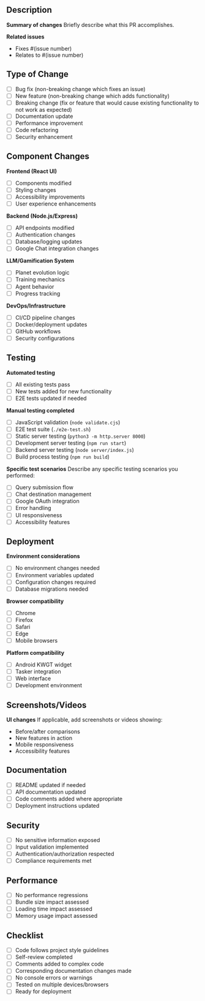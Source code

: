 ## Description
**Summary of changes**
Briefly describe what this PR accomplishes.

**Related issues**
- Fixes #(issue number)
- Relates to #(issue number)

## Type of Change
- [ ] Bug fix (non-breaking change which fixes an issue)
- [ ] New feature (non-breaking change which adds functionality)
- [ ] Breaking change (fix or feature that would cause existing functionality to not work as expected)
- [ ] Documentation update
- [ ] Performance improvement
- [ ] Code refactoring
- [ ] Security enhancement

## Component Changes
**Frontend (React UI)**
- [ ] Components modified
- [ ] Styling changes
- [ ] Accessibility improvements
- [ ] User experience enhancements

**Backend (Node.js/Express)**
- [ ] API endpoints modified
- [ ] Authentication changes
- [ ] Database/logging updates
- [ ] Google Chat integration changes

**LLM/Gamification System**
- [ ] Planet evolution logic
- [ ] Training mechanics
- [ ] Agent behavior
- [ ] Progress tracking

**DevOps/Infrastructure**
- [ ] CI/CD pipeline changes
- [ ] Docker/deployment updates
- [ ] GitHub workflows
- [ ] Security configurations

## Testing
**Automated testing**
- [ ] All existing tests pass
- [ ] New tests added for new functionality
- [ ] E2E tests updated if needed

**Manual testing completed**
- [ ] JavaScript validation (`node validate.cjs`)
- [ ] E2E test suite (`./e2e-test.sh`)
- [ ] Static server testing (`python3 -m http.server 8000`)
- [ ] Development server testing (`npm run start`)
- [ ] Backend server testing (`node server/index.js`)
- [ ] Build process testing (`npm run build`)

**Specific test scenarios**
Describe any specific testing scenarios you performed:
- [ ] Query submission flow
- [ ] Chat destination management
- [ ] Google OAuth integration
- [ ] Error handling
- [ ] UI responsiveness
- [ ] Accessibility features

## Deployment
**Environment considerations**
- [ ] No environment changes needed
- [ ] Environment variables updated
- [ ] Configuration changes required
- [ ] Database migrations needed

**Browser compatibility**
- [ ] Chrome
- [ ] Firefox
- [ ] Safari
- [ ] Edge
- [ ] Mobile browsers

**Platform compatibility**
- [ ] Android KWGT widget
- [ ] Tasker integration
- [ ] Web interface
- [ ] Development environment

## Screenshots/Videos
**UI changes**
If applicable, add screenshots or videos showing:
- Before/after comparisons
- New features in action
- Mobile responsiveness
- Accessibility features

## Documentation
- [ ] README updated if needed
- [ ] API documentation updated
- [ ] Code comments added where appropriate
- [ ] Deployment instructions updated

## Security
- [ ] No sensitive information exposed
- [ ] Input validation implemented
- [ ] Authentication/authorization respected
- [ ] Compliance requirements met

## Performance
- [ ] No performance regressions
- [ ] Bundle size impact assessed
- [ ] Loading time impact assessed
- [ ] Memory usage impact assessed

## Checklist
- [ ] Code follows project style guidelines
- [ ] Self-review completed
- [ ] Comments added to complex code
- [ ] Corresponding documentation changes made
- [ ] No console errors or warnings
- [ ] Tested on multiple devices/browsers
- [ ] Ready for deployment
